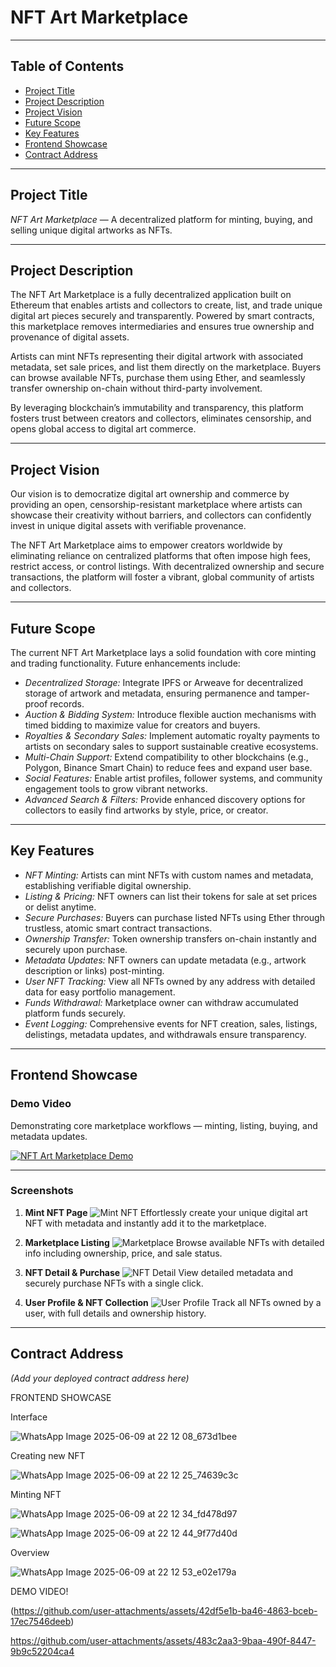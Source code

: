 # NFT Art Marketplace

---

## **Table of Contents**

* [Project Title](#project-title)
* [Project Description](#project-description)
* [Project Vision](#project-vision)
* [Future Scope](#future-scope)
* [Key Features](#key-features)
* [Frontend Showcase](#frontend-showcase)
* [Contract Address](#contract-address)

---

## **Project Title**

*NFT Art Marketplace* — A decentralized platform for minting, buying, and selling unique digital artworks as NFTs.

---

## **Project Description**

The NFT Art Marketplace is a fully decentralized application built on Ethereum that enables artists and collectors to create, list, and trade unique digital art pieces securely and transparently. Powered by smart contracts, this marketplace removes intermediaries and ensures true ownership and provenance of digital assets.

Artists can mint NFTs representing their digital artwork with associated metadata, set sale prices, and list them directly on the marketplace. Buyers can browse available NFTs, purchase them using Ether, and seamlessly transfer ownership on-chain without third-party involvement.

By leveraging blockchain’s immutability and transparency, this platform fosters trust between creators and collectors, eliminates censorship, and opens global access to digital art commerce.

---

## **Project Vision**

Our vision is to democratize digital art ownership and commerce by providing an open, censorship-resistant marketplace where artists can showcase their creativity without barriers, and collectors can confidently invest in unique digital assets with verifiable provenance.

The NFT Art Marketplace aims to empower creators worldwide by eliminating reliance on centralized platforms that often impose high fees, restrict access, or control listings. With decentralized ownership and secure transactions, the platform will foster a vibrant, global community of artists and collectors.

---

## **Future Scope**

The current NFT Art Marketplace lays a solid foundation with core minting and trading functionality. Future enhancements include:

* *Decentralized Storage:* Integrate IPFS or Arweave for decentralized storage of artwork and metadata, ensuring permanence and tamper-proof records.
* *Auction & Bidding System:* Introduce flexible auction mechanisms with timed bidding to maximize value for creators and buyers.
* *Royalties & Secondary Sales:* Implement automatic royalty payments to artists on secondary sales to support sustainable creative ecosystems.
* *Multi-Chain Support:* Extend compatibility to other blockchains (e.g., Polygon, Binance Smart Chain) to reduce fees and expand user base.
* *Social Features:* Enable artist profiles, follower systems, and community engagement tools to grow vibrant networks.
* *Advanced Search & Filters:* Provide enhanced discovery options for collectors to easily find artworks by style, price, or creator.

---

## **Key Features**

* *NFT Minting:* Artists can mint NFTs with custom names and metadata, establishing verifiable digital ownership.
* *Listing & Pricing:* NFT owners can list their tokens for sale at set prices or delist anytime.
* *Secure Purchases:* Buyers can purchase listed NFTs using Ether through trustless, atomic smart contract transactions.
* *Ownership Transfer:* Token ownership transfers on-chain instantly and securely upon purchase.
* *Metadata Updates:* NFT owners can update metadata (e.g., artwork description or links) post-minting.
* *User NFT Tracking:* View all NFTs owned by any address with detailed data for easy portfolio management.
* *Funds Withdrawal:* Marketplace owner can withdraw accumulated platform funds securely.
* *Event Logging:* Comprehensive events for NFT creation, sales, listings, delistings, metadata updates, and withdrawals ensure transparency.

---

## **Frontend Showcase**

### **Demo Video**

Demonstrating core marketplace workflows — minting, listing, buying, and metadata updates.

[![NFT Art Marketplace Demo](./assets/demo-thumbnail.png)](https://your-demo-video-link.com)

---

### **Screenshots**

1. **Mint NFT Page**
   ![Mint NFT](./assets/mint-nft.png)
   Effortlessly create your unique digital art NFT with metadata and instantly add it to the marketplace.

2. **Marketplace Listing**
   ![Marketplace](./assets/marketplace-listing.png)
   Browse available NFTs with detailed info including ownership, price, and sale status.

3. **NFT Detail & Purchase**
   ![NFT Detail](./assets/nft-detail.png)
   View detailed metadata and securely purchase NFTs with a single click.

4. **User Profile & NFT Collection**
   ![User Profile](./assets/user-nfts.png)
   Track all NFTs owned by a user, with full details and ownership history.

---

## **Contract Address**

*(Add your deployed contract address here)*




FRONTEND SHOWCASE

Interface

![WhatsApp Image 2025-06-09 at 22 12 08_673d1bee](https://github.com/user-attachments/assets/6877cd55-edf0-43a9-a86b-7cc792a960d1)

Creating new NFT

![WhatsApp Image 2025-06-09 at 22 12 25_74639c3c](https://github.com/user-attachments/assets/e433d175-0787-4e44-942a-36706df1d019)

Minting NFT

![WhatsApp Image 2025-06-09 at 22 12 34_fd478d97](https://github.com/user-attachments/assets/e0471acc-8015-4cbf-a2d2-c3117dbbb629)

![WhatsApp Image 2025-06-09 at 22 12 44_9f77d40d](https://github.com/user-attachments/assets/096ddc62-d17f-45c0-abc1-01d0cd83284d)

Overview

![WhatsApp Image 2025-06-09 at 22 12 53_e02e179a](https://github.com/user-attachments/assets/371d3b6e-9908-4413-a8c4-751e2a1b7c89)



DEMO VIDEO!

(https://github.com/user-attachments/assets/42df5e1b-ba46-4863-bceb-17ec7546deeb)





https://github.com/user-attachments/assets/483c2aa3-9baa-490f-8447-9b9c52204ca4

